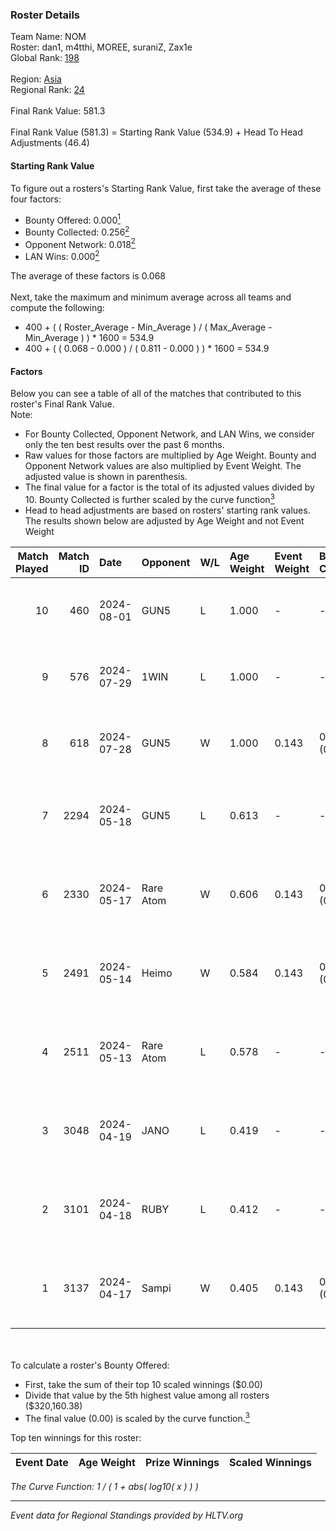 ### Roster Details<br />
Team Name: NOM<br />
Roster: dan1, m4tthi, MOREE, suraniZ, Zax1e<br />
Global Rank: [198](../standings_global_2024_08_14.md)<br />
<br />
Region: [Asia]( ../standings_asia_2024_08_14.md)<br />
Regional Rank: [24]( ../standings_asia_2024_08_14.md)<br />
<br />
Final Rank Value:  581.3<br />
<br />
Final Rank Value (581.3) = Starting Rank Value (534.9) + Head To Head Adjustments (46.4)<br />

#### Starting Rank Value<br />
To figure out a rosters's Starting Rank Value, first take the average of these four factors:<br />
- Bounty Offered: 0.000[<sup>1</sup>](#table2)
- Bounty Collected: 0.256[<sup>2</sup>](#table1)
- Opponent Network: 0.018[<sup>2</sup>](#table1)
- LAN Wins: 0.000[<sup>2</sup>](#table1)

The average of these factors is 0.068<br />
<br />
Next, take the maximum and minimum average across all teams and compute the following:<br />
- 400 + ( ( Roster_Average - Min_Average ) / ( Max_Average - Min_Average ) ) * 1600 = 534.9
- 400 + ( ( 0.068 - 0.000 ) / ( 0.811 - 0.000 ) ) * 1600 = 534.9


#### Factors<br />
Below you can see a table of all of the matches that contributed to this roster's Final Rank Value.<br />
Note:<br />

- For Bounty Collected, Opponent Network, and LAN Wins, we consider only the ten best results over the past 6 months.
- Raw values for those factors are multiplied by Age Weight. Bounty and Opponent Network values are also multiplied by Event Weight. The adjusted value is shown in parenthesis.
- The final value for a factor is the total of its adjusted values divided by 10. Bounty Collected is further scaled by the curve function[<sup>3</sup>](#curveFunction)
- Head to head adjustments are based on rosters' starting rank values. The results shown below are adjusted by Age Weight and not Event Weight
<span id="table1"></span><br />


| Match Played | Match ID | Date       | Opponent  | W/L | Age Weight | Event Weight | Bounty Collected | Opponent Network | LAN Wins  | H2H Adj. | Roster                               |
| -: | -: | :- | :- | :- | :- | :- | :- | :- | :- | -: | :- |
|           10 |      460 | 2024-08-01 | GUN5      | L   | 1.000      | -            | -                | -                | -         |    -5.44 | dan1, m4tthi, MOREE, suraniZ, Zax1e  |
|            9 |      576 | 2024-07-29 | 1WIN      | L   | 1.000      | -            | -                | -                | -         |    -2.91 | dan1, m4tthi, MOREE, suraniZ, Zax1e  |
|            8 |      618 | 2024-07-28 | GUN5      | W   | 1.000      | 0.143        | 0.067 (0.010)    | 0.528 (0.075)    | 0 (0.000) |    26.05 | dan1, m4tthi, MOREE, suraniZ, Zax1e  |
|            7 |     2294 | 2024-05-18 | GUN5      | L   | 0.613      | -            | -                | -                | -         |    -2.22 | dan1, hotd0g , m4tthi, meztal, MOREE |
|            6 |     2330 | 2024-05-17 | Rare Atom | W   | 0.606      | 0.143        | 0.009 (0.001)    | 0.448 (0.039)    | 0 (0.000) |    15.81 | dan1, hotd0g , m4tthi, meztal, MOREE |
|            5 |     2491 | 2024-05-14 | Heimo     | W   | 0.584      | 0.143        | 0.005 (0.000)    | 0.097 (0.008)    | 0 (0.000) |    12.52 | dan1, hotd0g , m4tthi, meztal, MOREE |
|            4 |     2511 | 2024-05-13 | Rare Atom | L   | 0.578      | -            | -                | -                | -         |    -2.65 | dan1, hotd0g , m4tthi, meztal, MOREE |
|            3 |     3048 | 2024-04-19 | JANO      | L   | 0.419      | -            | -                | -                | -         |    -4.44 | dan1, hotd0g , m4tthi, meztal, MOREE |
|            2 |     3101 | 2024-04-18 | RUBY      | L   | 0.412      | -            | -                | -                | -         |    -1.47 | dan1, hotd0g , m4tthi, meztal, MOREE |
|            1 |     3137 | 2024-04-17 | Sampi     | W   | 0.405      | 0.143        | 0.024 (0.001)    | 0.981 (0.057)    | 0 (0.000) |    11.19 | dan1, hotd0g , m4tthi, meztal, MOREE |

<br />
<span id="table2"></span><br />
To calculate a roster's Bounty Offered:<br />

- First, take the sum of their top 10 scaled winnings ($0.00)
- Divide that value by the 5th highest value among all rosters ($320,160.38)
- The final value (0.00) is scaled by the curve function.[<sup>3</sup>](#curveFunction)

Top ten winnings for this roster:<br />

| Event Date | Age Weight | Prize Winnings | Scaled Winnings |
| :- | -: | :- | :- |


<span id="curveFunction"></span>_The Curve Function: 1 / ( 1 + abs( log10( x ) ) )_<br />

---
_Event data for Regional Standings provided by HLTV.org_<br />
